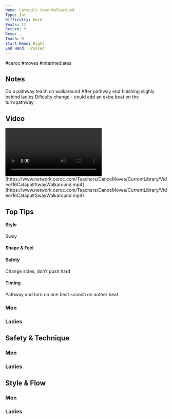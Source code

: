 ```yaml
---
Name: Catapult Sway Walkaround
Type: Int
Difficulty: Hard
Beats: 11
Return: Y
Demo: ,
Teach: R
Start Hand: Right
End Hand: Crossed
---
```


#ceroc #moves #intermediates
## Notes
Do a pathway teach on walkaround
After pathway end finishing slighly behind ladies
Dificulty change - could add an extra beat on the turn/pathway

## Video
<video controls>
    <source src="https://www.network.ceroc.com/Teachers/DanceMoves/CurrentLibrary/Video/16CatapultSwayWalkaround.mp4" type="video/mp4">
    
</video>
[https://www.network.ceroc.com/Teachers/DanceMoves/CurrentLibrary/Video/16CatapultSwayWalkaround.mp4](https://www.network.ceroc.com/Teachers/DanceMoves/CurrentLibrary/Video/16CatapultSwayWalkaround.mp4)


## Top Tips

#### Style
Sway

#### Shape & Feel


#### Safety
Change sides, don’t push hard

#### Timing
Pathway and turn on one beat
scooch on aother beat

### Men

### Ladies

## Safety & Technique
### Men

### Ladies

## Style & Flow


### Men

### Ladies



